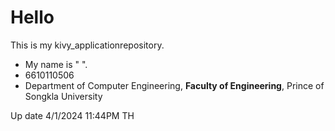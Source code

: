 # Hello
This is my kivy_applicationrepository.
* My name is "<Tammathorn> <Kananurak>".
* 6610110506
* Department of Computer Engineering, **Faculty of Engineering**, Prince of Songkla University

Up date 4/1/2024 11:44PM TH
